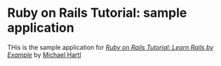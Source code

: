 # Ruby on Rails Tutorial: sample application

THis is the sample application for
[*Ruby on Rails Tutorial: Learn Rails by Example*](http://railstutorial.org/)
by [Michael Hartl](http://michaelhartl.com/)

